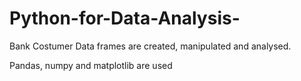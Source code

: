 # Python-for-Data-Analysis-

Bank Costumer Data frames are created, manipulated and analysed.

Pandas, numpy and matplotlib are used
